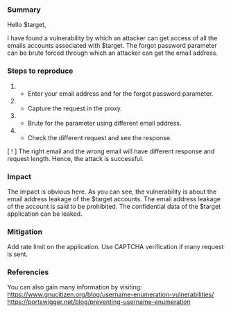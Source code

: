 ### Summary

Hello $target,

I have found a vulnerability by which an attacker can get access of all the emails accounts associated with $target. The forgot password parameter can be brute forced through which an attacker can get the email address.

### Steps to reproduce

  1. - Enter your email address and for the forgot password parameter.
  2. - Capture the request in the proxy.
  3. - Brute for the parameter using different email address.
  4. - Check the different request and see the response.

[ ! ] The right email and the wrong email will have different response and request length. Hence, the attack is successful.

### Impact

The impact is obvious here. As you can see, the vulnerability is about the email address leakage of the $target accounts.
The email address leakage of the account is said to be prohibited. The confidential data of the $target application can be leaked.


### Mitigation

Add rate limit on the application.
Use CAPTCHA verification if many request is sent.

### Referencies

You can also gain many information by visiting:
https://www.gnucitizen.org/blog/username-enumeration-vulnerabilities/
https://portswigger.net/blog/preventing-username-enumeration